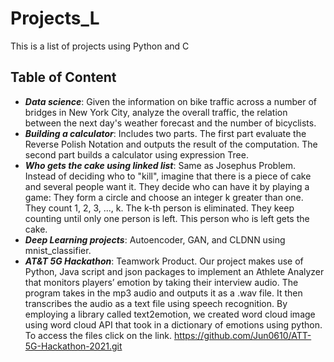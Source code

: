 # Projects_L

This is a list of projects using Python and C
## Table of Content
* _**Data science**_: Given the information on bike traffic across a number of bridges in New York City, analyze the overall traffic, the relation between the next day's weather forecast and the number of bicyclists. 
* _**Building a calculator**_: Includes two parts. The first part evaluate the Reverse Polish Notation and outputs the result of the computation. The second part builds a calculator using expression Tree.
* _**Who gets the cake using linked list**_: Same as Josephus Problem. Instead of deciding who to "kill", imagine that there is a piece of cake and several people want it. They decide who can have it by playing a game: They form a circle and choose an integer k greater than one. They count 1, 2, 3, ..., k. The k-th person is eliminated. They keep counting until only one person is left. This person who is left gets the cake.
* _**Deep Learning projects**_: Autoencoder, GAN, and CLDNN using mnist_classifier.
* _**AT&T 5G Hackathon**_: Teamwork Product. Our project makes use of Python, Java script and json packages to implement an Athlete Analyzer that monitors players’ emotion by taking their interview audio. The program takes in the mp3 audio and outputs it as a .wav file. It then transcribes the audio as a text file using speech recognition. By employing a library called text2emotion, we created word cloud image using word cloud API that took in a dictionary of emotions using python. To access the files click on the link. https://github.com/Jun0610/ATT-5G-Hackathon-2021.git
